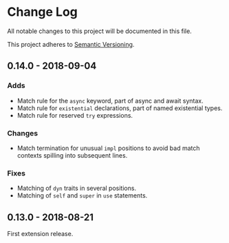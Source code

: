 # Change Log

All notable changes to this project will be documented in this file.

This project adheres to [Semantic Versioning][].

## 0.14.0 - 2018-09-04

### Adds
- Match rule for the `async` keyword, part of async and await syntax.
- Match rule for `existential` declarations, part of named existential types.
- Match rule for reserved `try` expressions.

### Changes
- Match termination for unusual `impl` positions to avoid bad match contexts
  spilling into subsequent lines.

### Fixes
- Matching of `dyn` traits in several positions.
- Matching of `self` and `super` in `use` statements.

## 0.13.0 - 2018-08-21

First extension release.

[Semantic Versioning]: http://semver.org/
